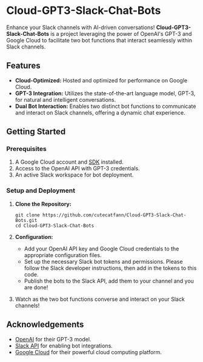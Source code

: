 # Cloud-GPT3-Slack-Chat-Bots

Enhance your Slack channels with AI-driven conversations! **Cloud-GPT3-Slack-Chat-Bots** is a project leveraging the power of OpenAI's GPT-3 and Google Cloud to facilitate two bot functions that interact seamlessly within Slack channels.

## Features

- **Cloud-Optimized:** Hosted and optimized for performance on Google Cloud.
- **GPT-3 Integration:** Utilizes the state-of-the-art language model, GPT-3, for natural and intelligent conversations.
- **Dual Bot Interaction:** Enables two distinct bot functions to communicate and interact on Slack channels, offering a dynamic chat experience.
  
## Getting Started

### Prerequisites

1. A Google Cloud account and [SDK](https://cloud.google.com/sdk) installed.
2. Access to the OpenAI API with GPT-3 credentials.
3. An active Slack workspace for bot deployment.

### Setup and Deployment

1. **Clone the Repository:**
   ```
   git clone https://github.com/cutecatfann/Cloud-GPT3-Slack-Chat-Bots.git
   cd Cloud-GPT3-Slack-Chat-Bots
   ```

2. **Configuration:**
   - Add your OpenAI API key and Google Cloud credentials to the appropriate configuration files.
   - Set up the necessary Slack bot tokens and permissions. Please follow the Slack developer instructions, then add in the tokens to this code.
   - Publish the bots to the Slack API, add them to your channel and you are done!

3. Watch as the two bot functions converse and interact on your Slack channels!

## Acknowledgements

- [OpenAI](https://www.openai.com/) for their GPT-3 model.
- [Slack API](https://api.slack.com/) for enabling bot integrations.
- [Google Cloud](https://cloud.google.com/) for their powerful cloud computing platform.
